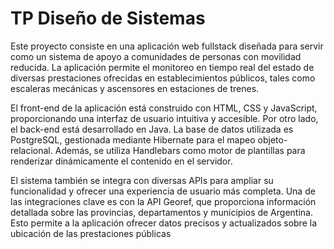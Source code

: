 # TP Diseño de Sistemas

Este proyecto consiste en una aplicación web fullstack diseñada para servir como un sistema de apoyo a comunidades de personas con movilidad reducida. La aplicación permite el monitoreo en tiempo real del estado de diversas prestaciones ofrecidas en establecimientos públicos, tales como escaleras mecánicas y ascensores en estaciones de trenes.

El front-end de la aplicación está construido con HTML, CSS y JavaScript, proporcionando una interfaz de usuario intuitiva y accesible. Por otro lado, el back-end está desarrollado en Java. La base de datos utilizada es PostgreSQL, gestionada mediante Hibernate para el mapeo objeto-relacional. Además, se utiliza Handlebars como motor de plantillas para renderizar dinámicamente el contenido en el servidor.

El sistema también se integra con diversas APIs para ampliar su funcionalidad y ofrecer una experiencia de usuario más completa. Una de las integraciones clave es con la API Georef, que proporciona información detallada sobre las provincias, departamentos y municipios de Argentina. Esto permite a la aplicación ofrecer datos precisos y actualizados sobre la ubicación de las prestaciones públicas
